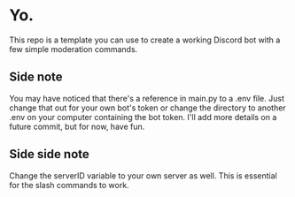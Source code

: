 # Yo.
This repo is a template you can use to create a working Discord bot with a few simple moderation commands.

## Side note
You may have noticed that there's a reference in main.py to a .env file. Just change that out for your own bot's token or change the directory to another .env on your computer containing the bot token.
I'll add more details on a future commit, but for now, have fun.

## Side side note
Change the serverID variable to your own server as well. This is essential for the slash commands to work.
